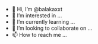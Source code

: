 - 👋 Hi, I’m @balakaxxt
- 👀 I’m interested in ...
- 🌱 I’m currently learning ...
- 💞️ I’m looking to collaborate on ...
- 📫 How to reach me ...

<!---
"balakaxxt" is a ✨ MY NAME DEMISON ,Hello! , ✨ HOW ARE YOU? ✨
  Contacts
linkedin: https://www.linkedin.com/in/dem-dm-47761723b/
Email: dmsuporteonline@gmail.com
whatszap:55-081984051690
--->
